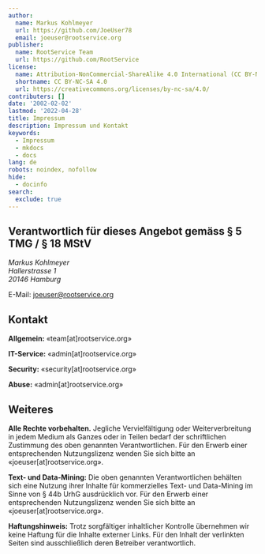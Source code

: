 ```yaml
---
author:
  name: Markus Kohlmeyer
  url: https://github.com/JoeUser78
  email: joeuser@rootservice.org
publisher:
  name: RootService Team
  url: https://github.com/RootService
license:
  name: Attribution-NonCommercial-ShareAlike 4.0 International (CC BY-NC-SA 4.0)
  shortname: CC BY-NC-SA 4.0
  url: https://creativecommons.org/licenses/by-nc-sa/4.0/
contributers: []
date: '2002-02-02'
lastmod: '2022-04-28'
title: Impressum
description: Impressum und Kontakt
keywords:
  - Impressum
  - mkdocs
  - docs
lang: de
robots: noindex, nofollow
hide:
  - docinfo
search:
  exclude: true
---
```


## Verantwortlich für dieses Angebot gemäss § 5 TMG / § 18 MStV

<address>
Markus Kohlmeyer<br />
Hallerstrasse 1<br />
20146 Hamburg
</address>

E-Mail: <joeuser@rootservice.org>

## Kontakt

**Allgemein:** «team[at]rootservice.org»

**IT-Service:** «admin[at]rootservice.org»

**Security:** «security[at]rootservice.org»

**Abuse:** «admin[at]rootservice.org»

## Weiteres

**Alle Rechte vorbehalten.**
Jegliche Vervielfältigung oder Weiterverbreitung in jedem Medium als Ganzes oder in Teilen bedarf der schriftlichen
Zustimmung des oben genannten Verantwortlichen. Für den Erwerb einer entsprechenden Nutzungslizenz wenden Sie sich
bitte an «joeuser[at]rootservice.org».

**Text- und Data-Mining:** Die oben genannten Verantwortlichen behälten sich eine Nutzung ihrer Inhalte für
kommerzielles Text- und Data-Mining im Sinne von § 44b UrhG ausdrücklich vor. Für den Erwerb einer entsprechenden
Nutzungslizenz wenden Sie sich bitte an «joeuser[at]rootservice.org».

**Haftungshinweis:** Trotz sorgfältiger inhaltlicher Kontrolle übernehmen wir keine Haftung für die Inhalte externer
Links. Für den Inhalt der verlinkten Seiten sind ausschließlich deren Betreiber verantwortlich.
